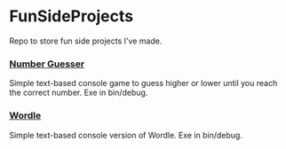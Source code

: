 # FunSideProjects
Repo to store fun side projects I've made.
### [Number Guesser](NumberGuesser)
Simple text-based console game to guess higher or lower until you reach the correct number. Exe in bin/debug.
### [Wordle](Wordle)
Simple text-based console version of Wordle. Exe in bin/debug.
